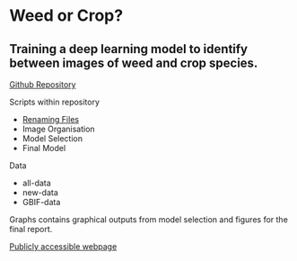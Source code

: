 # Weed or Crop?
## Training a deep learning model to identify between images of weed and crop species.

[Github Repository](https://github.com/FlorenceGalliers/C7082-assignment)

Scripts within repository
- [Renaming Files](scripts/renaming-files.ipynb)
- Image Organisation
- Model Selection
- Final Model

Data
- all-data
- new-data
- GBIF-data

Graphs contains graphical outputs from model selection and figures for the final report.


[Publicly accessible webpage](https://florencegalliers.github.io/C7082-assignment/)
